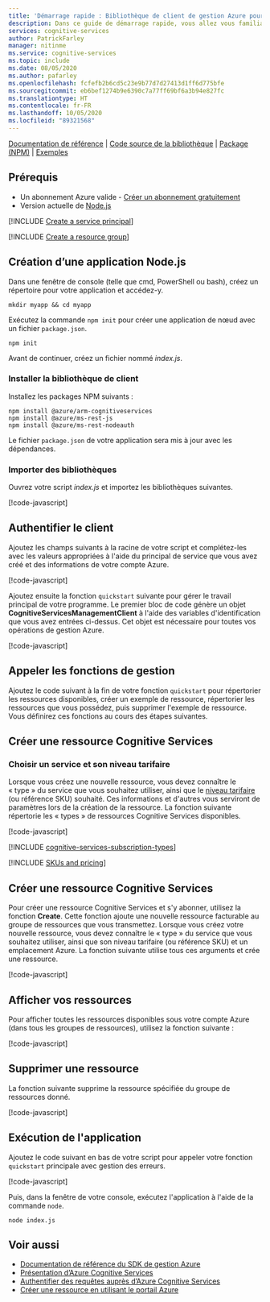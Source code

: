 ```yaml
---
title: 'Démarrage rapide : Bibliothèque de client de gestion Azure pour Node.js'
description: Dans ce guide de démarrage rapide, vous allez vous familiariser avec la bibliothèque de client de gestion Azure pour Node.js.
services: cognitive-services
author: PatrickFarley
manager: nitinme
ms.service: cognitive-services
ms.topic: include
ms.date: 08/05/2020
ms.author: pafarley
ms.openlocfilehash: fcfefb2b6cd5c23e9b77d7d27413d1ff6d775bfe
ms.sourcegitcommit: eb6bef1274b9e6390c7a77ff69bf6a3b94e827fc
ms.translationtype: HT
ms.contentlocale: fr-FR
ms.lasthandoff: 10/05/2020
ms.locfileid: "89321568"
---
```

[Documentation de référence](https://docs.microsoft.com/javascript/api/@azure/arm-cognitiveservices/?view=azure-node-latest) | [Code source de la bibliothèque](https://github.com/Azure/azure-sdk-for-js/tree/master/sdk/cognitiveservices/arm-cognitiveservices) | [Package (NPM)](https://www.npmjs.com/package/@azure/arm-cognitiveservices) | [Exemples](https://github.com/Azure/azure-sdk-for-js/tree/master/sdk/cognitiveservices/arm-cognitiveservices#sample-code)

## <a name="prerequisites"></a>Prérequis

* Un abonnement Azure valide - [Créer un abonnement gratuitement](https://azure.microsoft.com/free/)
* Version actuelle de [Node.js](https://nodejs.org/)

[!INCLUDE [Create a service principal](./create-service-principal.md)]

[!INCLUDE [Create a resource group](./create-resource-group.md)]

## <a name="create-a-new-nodejs-application"></a>Création d’une application Node.js

Dans une fenêtre de console (telle que cmd, PowerShell ou bash), créez un répertoire pour votre application et accédez-y. 

```console
mkdir myapp && cd myapp
```

Exécutez la commande `npm init` pour créer une application de nœud avec un fichier `package.json`. 

```console
npm init
```

Avant de continuer, créez un fichier nommé _index.js_.

### <a name="install-the-client-library"></a>Installer la bibliothèque de client

Installez les packages NPM suivants :

```console
npm install @azure/arm-cognitiveservices
npm install @azure/ms-rest-js
npm install @azure/ms-rest-nodeauth
```

Le fichier `package.json` de votre application sera mis à jour avec les dépendances.

### <a name="import-libraries"></a>Importer des bibliothèques

Ouvrez votre script _index.js_ et importez les bibliothèques suivantes.

[!code-javascript[](~/cognitive-services-quickstart-code/javascript/azure_management_service/create_delete_resource.js?name=snippet_imports)]

## <a name="authenticate-the-client"></a>Authentifier le client

Ajoutez les champs suivants à la racine de votre script et complétez-les avec les valeurs appropriées à l'aide du principal de service que vous avez créé et des informations de votre compte Azure.

[!code-javascript[](~/cognitive-services-quickstart-code/javascript/azure_management_service/create_delete_resource.js?name=snippet_constants)]

Ajoutez ensuite la fonction `quickstart` suivante pour gérer le travail principal de votre programme. Le premier bloc de code génère un objet **CognitiveServicesManagementClient** à l'aide des variables d'identification que vous avez entrées ci-dessus. Cet objet est nécessaire pour toutes vos opérations de gestion Azure.

[!code-javascript[](~/cognitive-services-quickstart-code/javascript/azure_management_service/create_delete_resource.js?name=snippet_main_auth)]

## <a name="call-management-functions"></a>Appeler les fonctions de gestion

Ajoutez le code suivant à la fin de votre fonction `quickstart` pour répertorier les ressources disponibles, créer un exemple de ressource, répertorier les ressources que vous possédez, puis supprimer l'exemple de ressource. Vous définirez ces fonctions au cours des étapes suivantes.

## <a name="create-a-cognitive-services-resource"></a>Créer une ressource Cognitive Services

### <a name="choose-a-service-and-pricing-tier"></a>Choisir un service et son niveau tarifaire

Lorsque vous créez une nouvelle ressource, vous devez connaître le « type » du service que vous souhaitez utiliser, ainsi que le [niveau tarifaire](https://azure.microsoft.com/pricing/details/cognitive-services/) (ou référence SKU) souhaité. Ces informations et d'autres vous serviront de paramètres lors de la création de la ressource. La fonction suivante répertorie les « types » de ressources Cognitive Services disponibles.

[!code-javascript[](~/cognitive-services-quickstart-code/javascript/azure_management_service/create_delete_resource.js?name=snippet_list_avail)]

[!INCLUDE [cognitive-services-subscription-types](../../../../includes/cognitive-services-subscription-types.md)]

[!INCLUDE [SKUs and pricing](./sku-pricing.md)]

## <a name="create-a-cognitive-services-resource"></a>Créer une ressource Cognitive Services

Pour créer une ressource Cognitive Services et s'y abonner, utilisez la fonction **Create**. Cette fonction ajoute une nouvelle ressource facturable au groupe de ressources que vous transmettez. Lorsque vous créez votre nouvelle ressource, vous devez connaître le « type » du service que vous souhaitez utiliser, ainsi que son niveau tarifaire (ou référence SKU) et un emplacement Azure. La fonction suivante utilise tous ces arguments et crée une ressource.

[!code-javascript[](~/cognitive-services-quickstart-code/javascript/azure_management_service/create_delete_resource.js?name=snippet_create)]

## <a name="view-your-resources"></a>Afficher vos ressources

Pour afficher toutes les ressources disponibles sous votre compte Azure (dans tous les groupes de ressources), utilisez la fonction suivante :

[!code-javascript[](~/cognitive-services-quickstart-code/javascript/azure_management_service/create_delete_resource.js?name=snippet_list)]

## <a name="delete-a-resource"></a>Supprimer une ressource

La fonction suivante supprime la ressource spécifiée du groupe de ressources donné.

[!code-javascript[](~/cognitive-services-quickstart-code/javascript/azure_management_service/create_delete_resource.js?name=snippet_delete)]

## <a name="run-the-application"></a>Exécution de l'application

Ajoutez le code suivant en bas de votre script pour appeler votre fonction `quickstart` principale avec gestion des erreurs.

[!code-javascript[](~/cognitive-services-quickstart-code/javascript/azure_management_service/create_delete_resource.js?name=snippet_main)]

Puis, dans la fenêtre de votre console, exécutez l'application à l'aide de la commande `node`.

```console
node index.js
```

## <a name="see-also"></a>Voir aussi

* [Documentation de référence du SDK de gestion Azure](https://docs.microsoft.com/javascript/api/@azure/arm-cognitiveservices/?view=azure-node-latest)
* [Présentation d’Azure Cognitive Services](../../Welcome.md)
* [Authentifier des requêtes auprès d’Azure Cognitive Services](../../authentication.md)
* [Créer une ressource en utilisant le portail Azure](../../cognitive-services-apis-create-account.md)